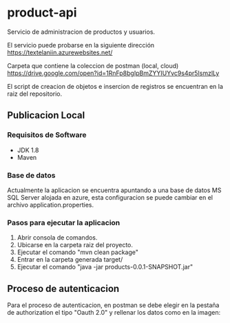 # product-api
Servicio de administracion de productos y usuarios.

El servicio puede probarse en la siguiente dirección
https://textelaniin.azurewebsites.net/

Carpeta que contiene la coleccion de postman (local, cloud) 
https://drive.google.com/open?id=1RnFp8bgIpBmZYYIUYvc9s4pr5IsmzlLy

El  script de creacion de objetos e insercion de registros se encuentran en la raiz del repositorio.

## Publicacion Local
### Requisitos de Software
- JDK 1.8
- Maven

### Base de datos
Actualmente la aplicacion se encuentra apuntando a una base de datos MS SQL Server alojada en azure, esta configuracion se puede cambiar en el archivo application.properties.

### Pasos para ejecutar la aplicacion
1. Abrir consola de comandos.
2. Ubicarse en la carpeta raiz del proyecto.
3. Ejecutar el comando "mvn clean package"
4. Entrar en la carpeta generada target/
5. Ejecutar el comando "java -jar products-0.0.1-SNAPSHOT.jar"


## Proceso de autenticacion

Para el proceso de autenticacion, en postman se debe elegir en la pestaña de authorization el tipo "Oauth 2.0" y rellenar los datos como en la imagen: